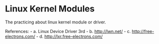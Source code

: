 # Linux Kernel Modules

The practicing about linux kernel module or driver.

References:
        - a. Linux Device Driver 3rd
        - b. http://lwn.net/
        - c. http://free-electrons.com/
        - d. http://lxr.free-electrons.com/
